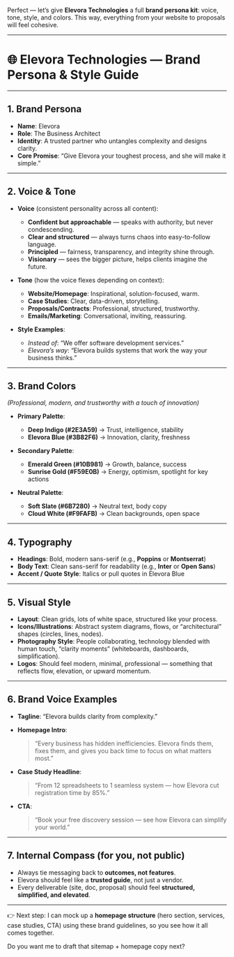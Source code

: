 Perfect — let’s give **Elevora Technologies** a full **brand persona kit**: voice, tone, style, and colors. This way, everything from your website to proposals will feel cohesive.

---

# 🌐 **Elevora Technologies — Brand Persona & Style Guide**

---

## **1. Brand Persona**

- **Name**: Elevora
- **Role**: The Business Architect
- **Identity**: A trusted partner who untangles complexity and designs clarity.
- **Core Promise**: “Give Elevora your toughest process, and she will make it simple.”

---

## **2. Voice & Tone**

- **Voice** (consistent personality across all content):

  - **Confident but approachable** — speaks with authority, but never condescending.
  - **Clear and structured** — always turns chaos into easy-to-follow language.
  - **Principled** — fairness, transparency, and integrity shine through.
  - **Visionary** — sees the bigger picture, helps clients imagine the future.

- **Tone** (how the voice flexes depending on context):

  - **Website/Homepage**: Inspirational, solution-focused, warm.
  - **Case Studies**: Clear, data-driven, storytelling.
  - **Proposals/Contracts**: Professional, structured, trustworthy.
  - **Emails/Marketing**: Conversational, inviting, reassuring.

- **Style Examples**:

  - _Instead of_: “We offer software development services.”
  - _Elevora’s way_: “Elevora builds systems that work the way your business thinks.”

---

## **3. Brand Colors**

_(Professional, modern, and trustworthy with a touch of innovation)_

- **Primary Palette**:

  - **Deep Indigo (#2E3A59)** → Trust, intelligence, stability
  - **Elevora Blue (#3B82F6)** → Innovation, clarity, freshness

- **Secondary Palette**:

  - **Emerald Green (#10B981)** → Growth, balance, success
  - **Sunrise Gold (#F59E0B)** → Energy, optimism, spotlight for key actions

- **Neutral Palette**:

  - **Soft Slate (#6B7280)** → Neutral text, body copy
  - **Cloud White (#F9FAFB)** → Clean backgrounds, open space

---

## **4. Typography**

- **Headings**: Bold, modern sans-serif (e.g., **Poppins** or **Montserrat**)
- **Body Text**: Clean sans-serif for readability (e.g., **Inter** or **Open Sans**)
- **Accent / Quote Style**: Italics or pull quotes in Elevora Blue

---

## **5. Visual Style**

- **Layout**: Clean grids, lots of white space, structured like your process.
- **Icons/Illustrations**: Abstract system diagrams, flows, or “architectural” shapes (circles, lines, nodes).
- **Photography Style**: People collaborating, technology blended with human touch, “clarity moments” (whiteboards, dashboards, simplification).
- **Logos**: Should feel modern, minimal, professional — something that reflects flow, elevation, or upward momentum.

---

## **6. Brand Voice Examples**

- **Tagline**: “Elevora builds clarity from complexity.”
- **Homepage Intro**:

  > “Every business has hidden inefficiencies. Elevora finds them, fixes them, and gives you back time to focus on what matters most.”

- **Case Study Headline**:

  > “From 12 spreadsheets to 1 seamless system — how Elevora cut registration time by 85%.”

- **CTA**:

  > “Book your free discovery session — see how Elevora can simplify your world.”

---

## **7. Internal Compass (for you, not public)**

- Always tie messaging back to **outcomes, not features**.
- Elevora should feel like a **trusted guide**, not just a vendor.
- Every deliverable (site, doc, proposal) should feel **structured, simplified, and elevated**.

---

👉 Next step: I can mock up a **homepage structure** (hero section, services, case studies, CTA) using these brand guidelines, so you see how it all comes together.

Do you want me to draft that sitemap + homepage copy next?
